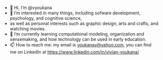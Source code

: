 - 👋 Hi, I’m @vyoukana
- 👀 I’m interested in many things, including sofware development, psychology, and cognitive science, 
-  as well as personal interests such as graphic design, arts and crafts, and watching movies. 
- 🌱 I’m currently learning computational modeling, organization and sensemaking, and how technology can be used in early education. 
- 📫 How to reach me: my email is youkanav@yahoo.com, you can find me on LinkedIn at https://www.linkedin.com/in/vivian-youkana/

<!---
vyoukana/vyoukana is a ✨ special ✨ repository because its `README.md` (this file) appears on your GitHub profile.
You can click the Preview link to take a look at your changes.
--->
